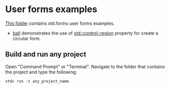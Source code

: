 # User forms examples

[This folder](.) contains xtd.forms user forms examples.

* [ball](ball/README.md) demonstrates the use of [xtd::control::region](https://gammasoft71.github.io/xtd/reference_guides/latest/classxtd_1_1forms_1_1control.html#ad87086e004f60985be7fa8d6eb1f8527) property for create a circular form.

## Build and run any project

Open "Command Prompt" or "Terminal". Navigate to the folder that contains the project and type the following:

```shell
xtdc run -t any_project_name
```

